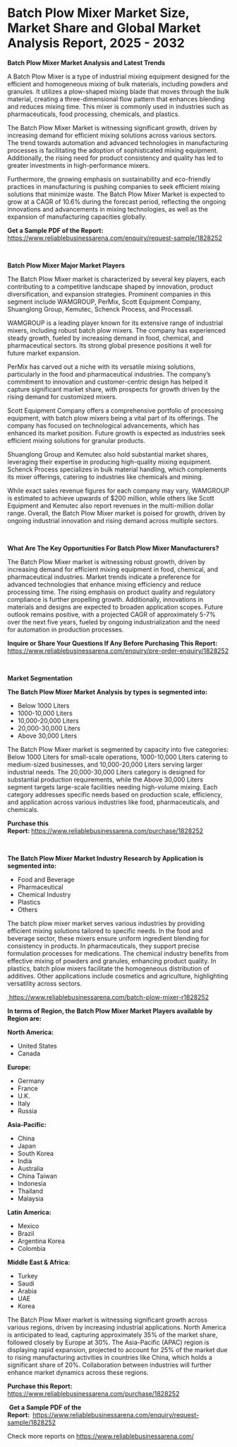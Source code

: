 <p><h1>Batch Plow Mixer Market Size, Market Share and Global Market Analysis Report, 2025 - 2032</h1></p><p><strong>Batch Plow Mixer Market Analysis and Latest Trends</strong></p>
<p><p>A Batch Plow Mixer is a type of industrial mixing equipment designed for the efficient and homogeneous mixing of bulk materials, including powders and granules. It utilizes a plow-shaped mixing blade that moves through the bulk material, creating a three-dimensional flow pattern that enhances blending and reduces mixing time. This mixer is commonly used in industries such as pharmaceuticals, food processing, chemicals, and plastics.</p><p>The Batch Plow Mixer Market is witnessing significant growth, driven by increasing demand for efficient mixing solutions across various sectors. The trend towards automation and advanced technologies in manufacturing processes is facilitating the adoption of sophisticated mixing equipment. Additionally, the rising need for product consistency and quality has led to greater investments in high-performance mixers.</p><p>Furthermore, the growing emphasis on sustainability and eco-friendly practices in manufacturing is pushing companies to seek efficient mixing solutions that minimize waste. The Batch Plow Mixer Market is expected to grow at a CAGR of 10.6% during the forecast period, reflecting the ongoing innovations and advancements in mixing technologies, as well as the expansion of manufacturing capacities globally.</p></p>
<p><strong>Get a Sample PDF of the Report:&nbsp;</strong> <a href="https://www.reliablebusinessarena.com/enquiry/request-sample/1828252?utm_campaign=2626&utm_medium=2&utm_source=Github&utm_content=ia&utm_term=28022025&utm_id=batch-plow-mixer">https://www.reliablebusinessarena.com/enquiry/request-sample/1828252</a></p>
<p>&nbsp;</p>
<p><strong>Batch Plow Mixer Major Market Players</strong></p>
<p><p>The Batch Plow Mixer market is characterized by several key players, each contributing to a competitive landscape shaped by innovation, product diversification, and expansion strategies. Prominent companies in this segment include WAMGROUP, PerMix, Scott Equipment Company, Shuanglong Group, Kemutec, Schenck Process, and Processall.</p><p>WAMGROUP is a leading player known for its extensive range of industrial mixers, including robust batch plow mixers. The company has experienced steady growth, fueled by increasing demand in food, chemical, and pharmaceutical sectors. Its strong global presence positions it well for future market expansion.</p><p>PerMix has carved out a niche with its versatile mixing solutions, particularly in the food and pharmaceutical industries. The company’s commitment to innovation and customer-centric design has helped it capture significant market share, with prospects for growth driven by the rising demand for customized mixers.</p><p>Scott Equipment Company offers a comprehensive portfolio of processing equipment, with batch plow mixers being a vital part of its offerings. The company has focused on technological advancements, which has enhanced its market position. Future growth is expected as industries seek efficient mixing solutions for granular products.</p><p>Shuanglong Group and Kemutec also hold substantial market shares, leveraging their expertise in producing high-quality mixing equipment. Schenck Process specializes in bulk material handling, which complements its mixer offerings, catering to industries like chemicals and mining.</p><p>While exact sales revenue figures for each company may vary, WAMGROUP is estimated to achieve upwards of $200 million, while others like Scott Equipment and Kemutec also report revenues in the multi-million dollar range. Overall, the Batch Plow Mixer market is poised for growth, driven by ongoing industrial innovation and rising demand across multiple sectors.</p></p>
<p>&nbsp;</p>
<p><strong>What Are The Key Opportunities For Batch Plow Mixer Manufacturers?</strong></p>
<p><p>The Batch Plow Mixer market is witnessing robust growth, driven by increasing demand for efficient mixing equipment in food, chemical, and pharmaceutical industries. Market trends indicate a preference for advanced technologies that enhance mixing efficiency and reduce processing time. The rising emphasis on product quality and regulatory compliance is further propelling growth. Additionally, innovations in materials and designs are expected to broaden application scopes. Future outlook remains positive, with a projected CAGR of approximately 5-7% over the next five years, fueled by ongoing industrialization and the need for automation in production processes.</p></p>
<p><strong>Inquire or Share Your Questions If Any Before Purchasing This Report:</strong> <a href="https://www.reliablebusinessarena.com/enquiry/pre-order-enquiry/1828252?utm_campaign=2626&utm_medium=2&utm_source=Github&utm_content=ia&utm_term=28022025&utm_id=batch-plow-mixer">https://www.reliablebusinessarena.com/enquiry/pre-order-enquiry/1828252</a></p>
<p>&nbsp;</p>
<p><strong>Market Segmentation</strong></p>
<p><strong>The Batch Plow Mixer Market Analysis by types is segmented into:</strong></p>
<p><ul><li>Below 1000 Liters</li><li>1000-10,000 Liters</li><li>10,000-20,000 Liters</li><li>20,000-30,000 Liters</li><li>Above 30,000 Liters</li></ul></p>
<p><p>The Batch Plow Mixer market is segmented by capacity into five categories: Below 1000 Liters for small-scale operations, 1000-10,000 Liters catering to medium-sized businesses, and 10,000-20,000 Liters serving larger industrial needs. The 20,000-30,000 Liters category is designed for substantial production requirements, while the Above 30,000 Liters segment targets large-scale facilities needing high-volume mixing. Each category addresses specific needs based on production scale, efficiency, and application across various industries like food, pharmaceuticals, and chemicals.</p></p>
<p><strong>Purchase this Report:&nbsp;</strong><a href="https://www.reliablebusinessarena.com/purchase/1828252?utm_campaign=2626&utm_medium=2&utm_source=Github&utm_content=ia&utm_term=28022025&utm_id=batch-plow-mixer">https://www.reliablebusinessarena.com/purchase/1828252</a></p>
<p>&nbsp;</p>
<p><strong>The Batch Plow Mixer Market Industry Research by Application is segmented into:</strong></p>
<p><ul><li>Food and Beverage</li><li>Pharmaceutical</li><li>Chemical Industry</li><li>Plastics</li><li>Others</li></ul></p>
<p><p>The batch plow mixer market serves various industries by providing efficient mixing solutions tailored to specific needs. In the food and beverage sector, these mixers ensure uniform ingredient blending for consistency in products. In pharmaceuticals, they support precise formulation processes for medications. The chemical industry benefits from effective mixing of powders and granules, enhancing product quality. In plastics, batch plow mixers facilitate the homogeneous distribution of additives. Other applications include cosmetics and agriculture, highlighting versatility across sectors.</p></p>
<p><a href="https://www.reliablebusinessarena.com/batch-plow-mixer-r1828252?utm_campaign=2626&utm_medium=2&utm_source=Github&utm_content=ia&utm_term=28022025&utm_id=batch-plow-mixer">&nbsp;https://www.reliablebusinessarena.com/batch-plow-mixer-r1828252</a></p>
<p><strong>In terms of Region, the Batch Plow Mixer Market Players available by Region are:</strong></p>
<p>
    <p> <strong> North America: </strong>
        <ul>
            <li>United States</li>
            <li>Canada</li>
        </ul>
        </p> 
    <p> <strong> Europe: </strong>
        <ul>
            <li>Germany</li>
            <li>France</li>
            <li>U.K.</li>
            <li>Italy</li>
            <li>Russia</li>
        </ul>
        </p> 
    <p> <strong> Asia-Pacific: </strong>
        <ul>
            <li>China</li>
            <li>Japan</li>
            <li>South Korea</li>
            <li>India</li>
            <li>Australia</li>
            <li>China Taiwan</li>
            <li>Indonesia</li>
            <li>Thailand</li>
            <li>Malaysia</li>
        </ul>
        </p> 
    <p> <strong> Latin America: </strong>
        <ul>
            <li>Mexico</li>
            <li>Brazil</li>
            <li>Argentina Korea</li>
            <li>Colombia</li>
        </ul>
        </p> 
    <p> <strong> Middle East & Africa: </strong>
        <ul>
            <li>Turkey</li>
            <li>Saudi</li>
            <li>Arabia</li>
            <li>UAE</li>
            <li>Korea</li>
        </ul>
    </p>
    </p>
<p><p>The Batch Plow Mixer market is witnessing significant growth across various regions, driven by increasing industrial applications. North America is anticipated to lead, capturing approximately 35% of the market share, followed closely by Europe at 30%. The Asia-Pacific (APAC) region is displaying rapid expansion, projected to account for 25% of the market due to rising manufacturing activities in countries like China, which holds a significant share of 20%. Collaboration between industries will further enhance market dynamics across these regions.</p></p>
<p><strong>Purchase this Report: </strong><a href="https://www.reliablebusinessarena.com/purchase/1828252?utm_campaign=2626&utm_medium=2&utm_source=Github&utm_content=ia&utm_term=28022025&utm_id=batch-plow-mixer">https://www.reliablebusinessarena.com/purchase/1828252</a></p>
<p>&nbsp;<strong>Get a Sample PDF of the Report:&nbsp;&nbsp;</strong><a href="https://www.reliablebusinessarena.com/enquiry/request-sample/1828252?utm_campaign=2626&utm_medium=2&utm_source=Github&utm_content=ia&utm_term=28022025&utm_id=batch-plow-mixer">https://www.reliablebusinessarena.com/enquiry/request-sample/1828252</a></p>
<p><strong></strong></p>
<p>Check more reports on <a href="https://www.reliablebusinessarena.com/?utm_campaign=2626&utm_medium=2&utm_source=Github&utm_content=ia&utm_term=28022025&utm_id=batch-plow-mixer">https://www.reliablebusinessarena.com/</a></p>
